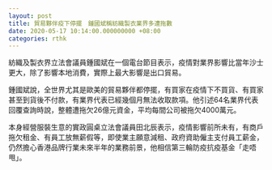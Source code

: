 ```yaml
---
layout: post
title: 貿易夥伴疫下停擺　鍾國斌稱紡織製衣業界多遭拖數
date: 2020-05-17 10:14:00.000000000 +08:00
categories: rthk
---
```


紡織及製衣界立法會議員鍾國斌在一個電台節目表示，疫情對業界影響比當年沙士更大，除了影響本地消費，實際上最大影響是出口貿易。

鍾國斌說，全世界尤其是歐美的貿易夥伴都停擺，有買家在疫情下不買貨、有買家甚至到貨後不付款，有業界代表已經幾個月無法收取款項。他引述64名業界代表回覆查詢時說，整體遭拖欠26億元資金，平均每間公司被拖欠4000萬元。

本身經營服裝生意的實政圓桌立法會議員田北辰表示，疫情影響前所未有，有商戶拖欠租金、有員工放無薪假等，即使業主願意減租、政府資助僱主支付員工薪金，仍然擔心香港品牌行業未來半年的業務前景，他相信第三輪防疫抗疫基金「走唔甩」。
